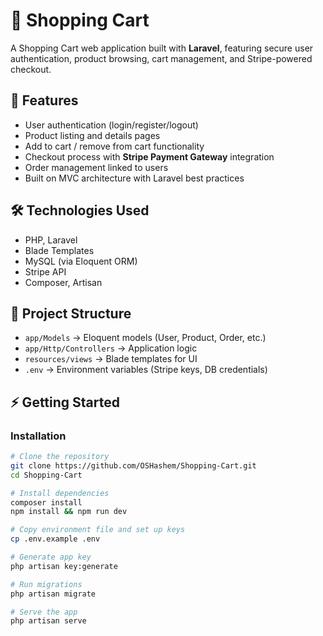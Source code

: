 # 🛒 Shopping Cart

A Shopping Cart web application built with **Laravel**, featuring secure user authentication, product browsing, cart management, and Stripe-powered checkout.  

## 🚀 Features
- User authentication (login/register/logout)  
- Product listing and details pages  
- Add to cart / remove from cart functionality  
- Checkout process with **Stripe Payment Gateway** integration  
- Order management linked to users  
- Built on MVC architecture with Laravel best practices  

## 🛠️ Technologies Used
- PHP, Laravel  
- Blade Templates  
- MySQL (via Eloquent ORM)  
- Stripe API  
- Composer, Artisan  

## 📂 Project Structure
- `app/Models` → Eloquent models (User, Product, Order, etc.)  
- `app/Http/Controllers` → Application logic  
- `resources/views` → Blade templates for UI  
- `.env` → Environment variables (Stripe keys, DB credentials)  

## ⚡ Getting Started

### Installation
```bash
# Clone the repository
git clone https://github.com/OSHashem/Shopping-Cart.git
cd Shopping-Cart

# Install dependencies
composer install
npm install && npm run dev

# Copy environment file and set up keys
cp .env.example .env

# Generate app key
php artisan key:generate

# Run migrations
php artisan migrate

# Serve the app
php artisan serve
